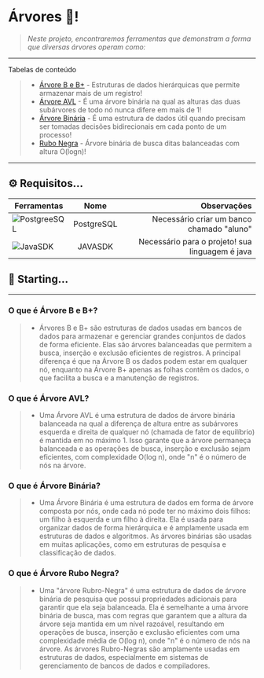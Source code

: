 # Árvores 🌲!
>*Neste projeto, encontraremos ferramentas que demonstram a forma que diversas árvores operam como:*
*******
Tabelas de conteúdo 
>* [Árvore B e B+](#arvorebeb) - Estruturas de dados hierárquicas que permite armazenar mais de um registro!
>* [Árvore AVL](#arvoreavl) -  É uma árvore binária na qual as alturas das duas subárvores de todo nó nunca difere em mais de 1!
>* [Árvore Binária](#arvorebinaria) - É uma estrutura de dados útil quando precisam ser tomadas decisões bidirecionais em cada ponto de um processo!
>* [Rubo Negra](#arovrerubonegra) - Árvore binária de busca ditas balanceadas com altura O(logn)!

*******

## ⚙️ Requisitos...

| Ferramentas   |      Nome      |  Observações |
|----------|:-------------:|------:|
| ![PostgreeSQL](https://upload.wikimedia.org/wikipedia/commons/thumb/2/29/Postgresql_elephant.svg/150px-Postgresql_elephant.png) |  PostgreSQL | Necessário criar um banco chamado "aluno" |
| ![JavaSDK](https://upload.wikimedia.org/wikipedia/pt/thumb/3/30/Java_programming_language_logo.svg/96px-Java_programming_language_logo.svg.png) |    JAVASDK   |   Necessário para o projeto! sua linguagem é java |





## 🚀 Starting...


*******
<div id='arvorebeb'/> 
  
### O que é Árvore B e B+?

>* Árvores B e B+ são estruturas de dados usadas em bancos de dados para armazenar e gerenciar grandes conjuntos de dados de forma eficiente. Elas são árvores balanceadas que permitem a busca, inserção e exclusão eficientes de registros. A principal diferença é que na Árvore B os dados podem estar em qualquer nó, enquanto na Árvore B+ apenas as folhas contêm os dados, o que facilita a busca e a manutenção de registros.

<div id='arvoreavl'/>   
  
### O que é Árvore AVL?  

>* Uma Árvore AVL é uma estrutura de dados de árvore binária balanceada na qual a diferença de altura entre as subárvores esquerda e direita de qualquer nó (chamada de fator de equilíbrio) é mantida em no máximo 1. Isso garante que a árvore permaneça balanceada e as operações de busca, inserção e exclusão sejam eficientes, com complexidade O(log n), onde "n" é o número de nós na árvore.
<div id='arvorebinaria'/> 
  
### O que é Árvore Binária?

>* Uma Árvore Binária é uma estrutura de dados em forma de árvore composta por nós, onde cada nó pode ter no máximo dois filhos: um filho à esquerda e um filho à direita. Ela é usada para organizar dados de forma hierárquica e é amplamente usada em estruturas de dados e algoritmos. As árvores binárias são usadas em muitas aplicações, como em estruturas de pesquisa e classificação de dados.

<div id='arvorerubonegra'/> 
  
### O que é Árvore Rubo Negra?  
  
>* Uma "árvore Rubro-Negra" é uma estrutura de dados de árvore binária de pesquisa que possui propriedades adicionais para garantir que ela seja balanceada. Ela é semelhante a uma árvore binária de busca, mas com regras que garantem que a altura da árvore seja mantida em um nível razoável, resultando em operações de busca, inserção e exclusão eficientes com uma complexidade média de O(log n), onde "n" é o número de nós na árvore. As árvores Rubro-Negras são amplamente usadas em estruturas de dados, especialmente em sistemas de gerenciamento de bancos de dados e compiladores.
